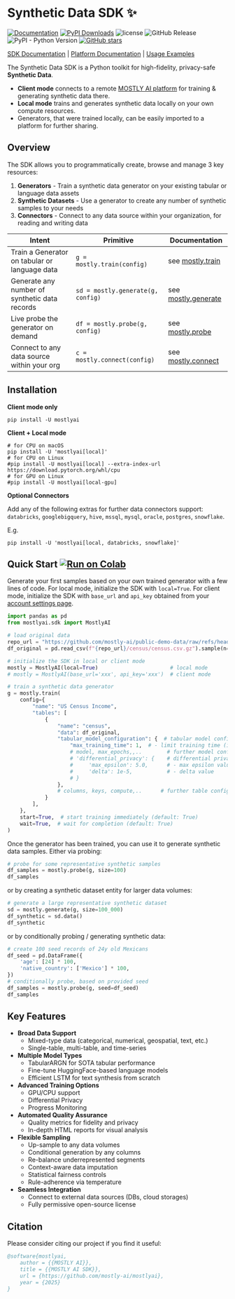
# Synthetic Data SDK ✨

[![Documentation](https://img.shields.io/badge/docs-latest-green)](https://mostly-ai.github.io/mostlyai/) [![PyPI Downloads](https://static.pepy.tech/badge/mostlyai)](https://pepy.tech/projects/mostlyai) ![license](https://img.shields.io/github/license/mostly-ai/mostlyai) ![GitHub Release](https://img.shields.io/github/v/release/mostly-ai/mostlyai) ![PyPI - Python Version](https://img.shields.io/pypi/pyversions/mostlyai) [![GitHub stars](https://img.shields.io/github/stars/mostly-ai/mostlyai?style=social)](https://github.com/mostly-ai/mostlyai)

[SDK Documentation](https://mostly-ai.github.io/mostlyai/) | [Platform Documentation](https://mostly.ai/docs) | [Usage Examples](https://mostly-ai.github.io/mostlyai/usage/)

The Synthetic Data SDK is a Python toolkit for high-fidelity, privacy-safe **Synthetic Data**.

- **Client mode** connects to a remote [MOSTLY AI platform](https://app.mostly.ai/) for training & generating synthetic data there.
- **Local mode** trains and generates synthetic data locally on your own compute resources.
- Generators, that were trained locally, can be easily imported to a platform for further sharing.

## Overview

The SDK allows you to programmatically create, browse and manage 3 key resources:

1. **Generators** - Train a synthetic data generator on your existing tabular or language data assets
2. **Synthetic Datasets** - Use a generator to create any number of synthetic samples to your needs
3. **Connectors** - Connect to any data source within your organization, for reading and writing data

| Intent                                        | Primitive                         | Documentation                                                                                                     |
|-----------------------------------------------|-----------------------------------|-------------------------------------------------------------------------------------------------------------------|
| Train a Generator on tabular or language data | `g = mostly.train(config)`        | see [mostly.train](https://mostly-ai.github.io/mostlyai/api_client/#mostlyai.sdk.client.api.MostlyAI.train)       |
| Generate any number of synthetic data records | `sd = mostly.generate(g, config)` | see [mostly.generate](https://mostly-ai.github.io/mostlyai/api_client/#mostlyai.sdk.client.api.MostlyAI.generate) |
| Live probe the generator on demand            | `df = mostly.probe(g, config)`    | see [mostly.probe](https://mostly-ai.github.io/mostlyai/api_client/#mostlyai.sdk.client.api.MostlyAI.probe)       |
| Connect to any data source within your org    | `c = mostly.connect(config)`      | see [mostly.connect](https://mostly-ai.github.io/mostlyai/api_client/#mostlyai.sdk.client.api.MostlyAI.connect)   |

## Installation

**Client mode only**

```shell
pip install -U mostlyai
```

**Client + Local mode**

```shell
# for CPU on macOS
pip install -U 'mostlyai[local]'
# for CPU on Linux
#pip install -U mostlyai[local] --extra-index-url https://download.pytorch.org/whl/cpu
# for GPU on Linux
#pip install -U mostlyai[local-gpu]
```

**Optional Connectors**

Add any of the following extras for further data connectors support: `databricks`, `googlebigquery`, `hive`, `mssql`, `mysql`, `oracle`, `postgres`, `snowflake`.

E.g.
```shell
pip install -U 'mostlyai[local, databricks, snowflake]'
```

## Quick Start  [![Run on Colab](https://img.shields.io/badge/Open%20in-Colab-blue?logo=google-colab)](https://colab.research.google.com/github/mostly-ai/mostlyai/blob/main/docs/tutorials/getting-started/getting-started.ipynb)

Generate your first samples based on your own trained generator with a few lines of code. For local mode, initialize the SDK with `local=True`. For client mode, initialize the SDK with `base_url` and `api_key` obtained from your [account settings page](https://app.mostly.ai/settings/api-keys).

```python
import pandas as pd
from mostlyai.sdk import MostlyAI

# load original data
repo_url = "https://github.com/mostly-ai/public-demo-data/raw/refs/heads/dev"
df_original = pd.read_csv(f"{repo_url}/census/census.csv.gz").sample(n=5_000)

# initialize the SDK in local or client mode
mostly = MostlyAI(local=True)                       # local mode
# mostly = MostlyAI(base_url='xxx', api_key='xxx')  # client mode

# train a synthetic data generator
g = mostly.train(
    config={
        "name": "US Census Income",
        "tables": [
            {
                "name": "census",
                "data": df_original,
                "tabular_model_configuration": {  # tabular model configuration (optional)
                    "max_training_time": 1,  # - limit training time (in minutes)
                    # model, max_epochs,,..        # further model configurations (optional)
                    # 'differential_privacy': {    # differential privacy configuration (optional)
                    #     'max_epsilon': 5.0,      # - max epsilon value, used as stopping criterion
                    #     'delta': 1e-5,           # - delta value
                    # }
                },
                # columns, keys, compute,..      # further table configurations (optional)
            }
        ],
    },
    start=True,  # start training immediately (default: True)
    wait=True,  # wait for completion (default: True)
)
```

Once the generator has been trained, you can use it to generate synthetic data samples. Either via probing:

```python
# probe for some representative synthetic samples
df_samples = mostly.probe(g, size=100)
df_samples
```

or by creating a synthetic dataset entity for larger data volumes:

```python
# generate a large representative synthetic dataset
sd = mostly.generate(g, size=100_000)
df_synthetic = sd.data()
df_synthetic
```

or by conditionally probing / generating synthetic data:

```python
# create 100 seed records of 24y old Mexicans
df_seed = pd.DataFrame({
    'age': [24] * 100,
    'native_country': ['Mexico'] * 100,
})
# conditionally probe, based on provided seed
df_samples = mostly.probe(g, seed=df_seed)
df_samples
```

## Key Features

- **Broad Data Support**
    - Mixed-type data (categorical, numerical, geospatial, text, etc.)
    - Single-table, multi-table, and time-series
- **Multiple Model Types**
    - TabularARGN for SOTA tabular performance
    - Fine-tune HuggingFace-based language models
    - Efficient LSTM for text synthesis from scratch
- **Advanced Training Options**
    - GPU/CPU support
    - Differential Privacy
    - Progress Monitoring
- **Automated Quality Assurance**
    - Quality metrics for fidelity and privacy
    - In-depth HTML reports for visual analysis
- **Flexible Sampling**
    - Up-sample to any data volumes
    - Conditional generation by any columns
    - Re-balance underrepresented segments
    - Context-aware data imputation
    - Statistical fairness controls
    - Rule-adherence via temperature
- **Seamless Integration**
    - Connect to external data sources (DBs, cloud storages)
    - Fully permissive open-source license

## Citation

Please consider citing our project if you find it useful:

```bibtex
@software{mostlyai,
    author = {{MOSTLY AI}},
    title = {{MOSTLY AI SDK}},
    url = {https://github.com/mostly-ai/mostlyai},
    year = {2025}
}
```
